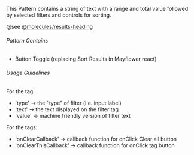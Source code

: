 This Pattern contains a string of text with a range and total value followed by selected filters and controls for sorting.

@see [@molecules/results-heading](https://mayflower.digital.mass.gov/patternlab/?p=molecules-results-heading&view=c)

###### Pattern Contains
* Button Toggle (replacing Sort Results in Mayflower react)


###### Usage Guidelines

For the tag:
- 'type' -> the "type" of filter (i.e. input label)
- 'text' -> the text displayed on the filter tag
- 'value' -> machine friendly version of filter text

For the tags:
- 'onClearCallback' -> callback function for onClick Clear all button
- 'onClearThisCallback' -> callback function for onClick tag button
